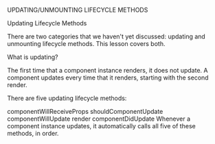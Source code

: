 UPDATING/UNMOUNTING LIFECYCLE METHODS

Updating Lifecycle Methods

There are two categories that we haven't yet discussed: updating and unmounting lifecycle methods. This lesson covers both.

What is updating?

The first time that a component instance renders, it does not update. A component updates every time that it renders, starting with the second render.

There are five updating lifecycle methods:

componentWillReceiveProps
shouldComponentUpdate
componentWillUpdate
render
componentDidUpdate
Whenever a component instance updates, it automatically calls all five of these methods, in order.
